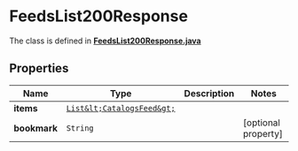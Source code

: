 

# FeedsList200Response

The class is defined in **[FeedsList200Response.java](../../src/main/java/org/openapitools/model/FeedsList200Response.java)**

## Properties

Name | Type | Description | Notes
------------ | ------------- | ------------- | -------------
**items** | [`List&lt;CatalogsFeed&gt;`](CatalogsFeed.md) |  | 
**bookmark** | `String` |  |  [optional property]




